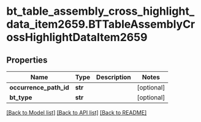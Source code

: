 # bt_table_assembly_cross_highlight_data_item2659.BTTableAssemblyCrossHighlightDataItem2659

## Properties
Name | Type | Description | Notes
------------ | ------------- | ------------- | -------------
**occurrence_path_id** | **str** |  | [optional] 
**bt_type** | **str** |  | [optional] 

[[Back to Model list]](../README.md#documentation-for-models) [[Back to API list]](../README.md#documentation-for-api-endpoints) [[Back to README]](../README.md)


